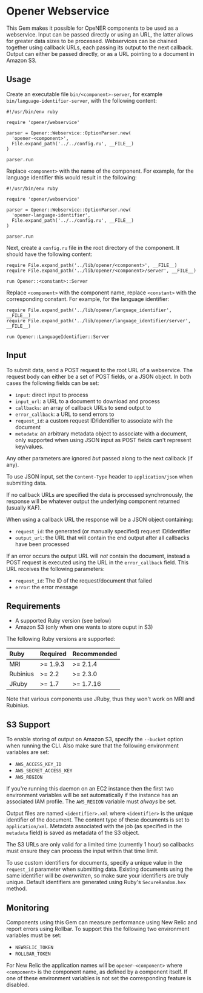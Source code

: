 # Opener Webservice

This Gem makes it possible for OpeNER components to be used as a webservice.
Input can be passed directly or using an URL, the latter allows for greater data
sizes to be processed. Webservices can be chained together using callback URLs,
each passing its output to the next callback. Output can either be passed
directly, or as a URL pointing to a document in Amazon S3.

## Usage

Create an executable file `bin/<component>-server`, for example
`bin/language-identifier-server`, with the following content:

    #!/usr/bin/env ruby

    require 'opener/webservice'

    parser = Opener::Webservice::OptionParser.new(
      'opener-<component>',
      File.expand_path('../../config.ru', __FILE__)
    )

    parser.run

Replace `<component>` with the name of the component. For example, for the
language identifier this would result in the following:

    #!/usr/bin/env ruby

    require 'opener/webservice'

    parser = Opener::Webservice::OptionParser.new(
      'opener-language-identifier',
      File.expand_path('../../config.ru', __FILE__)
    )

    parser.run

Next, create a `config.ru` file in the root directory of the component. It
should have the following content:

    require File.expand_path('../lib/opener/<component>', __FILE__)
    require File.expand_path('../lib/opener/<component>/server', __FILE__)

    run Opener::<constant>::Server

Replace `<component>` with the component name, replace `<constant>` with the
corresponding constant. For example, for the language identifier:

    require File.expand_path('../lib/opener/language_identifier', __FILE__)
    require File.expand_path('../lib/opener/language_identifier/server', __FILE__)

    run Opener::LanguageIdentifier::Server

## Input

To submit data, send a POST request to the root URL of a webservice. The request
body can either be a set of POST fields, or a JSON object. In both cases the
following fields can be set:

* `input`: direct input to process
* `input_url`: a URL to a document to download and process
* `callbacks`: an array of callback URLs to send output to
* `error_callback`: a URL to send errors to
* `request_id`: a custom request ID/identifier to associate with the document
* `metadata`: an arbitrary metadata object to associate with a document, only
  supported when using JSON input as POST fields can't represent key/values.

Any other parameters are ignored _but_ passed along to the next callback (if
any).

To use JSON input, set the `Content-Type` header to `application/json` when
submitting data.

If no callback URLs are specified the data is processed synchronously, the
response will be whatever output the underlying component returned (usually
KAF).

When using a callback URL the response will be a JSON object containing:

* `request_id`: the generated (or manually specified) request ID/identifier
* `output_url`: the URL that will contain the end output after all callbacks
  have been processed

If an error occurs the output URL will _not_ contain the document, instead a
POST request is executed using the URL in the `error_callback` field. This URL
receives the following parameters:

* `request_id`: The ID of the request/document that failed
* `error`: the error message

## Requirements

* A supported Ruby version (see below)
* Amazon S3 (only when one wants to store ouput in S3)

The following Ruby versions are supported:

| Ruby     | Required      | Recommended |
|:---------|:--------------|:------------|
| MRI      | >= 1.9.3      | >= 2.1.4    |
| Rubinius | >= 2.2        | >= 2.3.0    |
| JRuby    | >= 1.7        | >= 1.7.16   |

Note that various components use JRuby, thus they won't work on MRI and
Rubinius.

## S3 Support

To enable storing of output on Amazon S3, specify the `--bucket` option when
running the CLI. Also make sure that the following environment variables are
set:

* `AWS_ACCESS_KEY_ID`
* `AWS_SECRET_ACCESS_KEY`
* `AWS_REGION`

If you're running this daemon on an EC2 instance then the first two environment
variables will be set automatically if the instance has an associated IAM
profile. The `AWS_REGION` variable must _always_ be set.

Output files are named `<identifier>.xml` where `<identifier>` is the unique
identifier of the document. The content type of these documents is set to
`application/xml`.  Metadata associated with the job (as specified in the
`metadata` field) is saved as metadata of the S3 object.

The S3 URLs are only valid for a limited time (currently 1 hour) so callbacks
must ensure they can process the input within that time limit.

To use custom identifiers for documents, specify a unique value in the
`request_id` parameter when submitting data. Existing documents using the same
identifier will be _overwritten_, so make sure your identifiers are truly
unique. Default identifiers are generated using Ruby's `SecureRandom.hex`
method.

## Monitoring

Components using this Gem can measure performance using New Relic and report
errors using Rollbar. To support this the following two environment variables
must be set:

* `NEWRELIC_TOKEN`
* `ROLLBAR_TOKEN`

For New Relic the application names will be `opener-<component>` where
`<component>` is the component name, as defined by a component itself. If one of
these environment variables is not set the corresponding feature is disabled.
